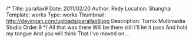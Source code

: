 /*
Title: parallax9
Date: 2011/02/20
Author: Redy
Location: Shanghai
Template: works
Type: works
Thumbnail: http://devinpan.com/uploads/parallax9.jpg
Description: Turnix Multimedia Studio
Order:9
*/
All that was there
Will be there still
I'll let it pass
And hold my tongue
And you will think
That I've moved on....